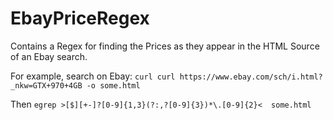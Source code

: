 # EbayPriceRegex
Contains a Regex for finding the Prices as they appear in the HTML Source of an Ebay search.

For example, search on Ebay:
`curl curl https://www.ebay.com/sch/i.html?_nkw=GTX+970+4GB -o some.html` 

Then `egrep >[$][+-]?[0-9]{1,3}(?:,?[0-9]{3})*\.[0-9]{2}<  some.html`

